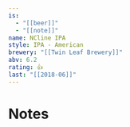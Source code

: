 ```yaml
---
is:
  - "[[beer]]"
  - "[[note]]"
name: NCline IPA
style: IPA - American
brewery: "[[Twin Leaf Brewery]]"
abv: 6.2
rating: 👍
last: "[[2018-06]]"
---
```

# Notes

